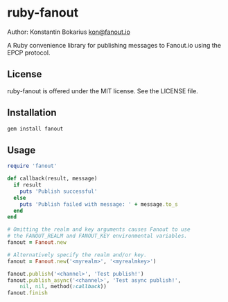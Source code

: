 ruby-fanout
===========

Author: Konstantin Bokarius <kon@fanout.io>

A Ruby convenience library for publishing messages to Fanout.io using the EPCP protocol.

License
-------

ruby-fanout is offered under the MIT license. See the LICENSE file.

Installation
------------

```sh
gem install fanout
```

Usage
-----

```Ruby
require 'fanout'

def callback(result, message)
  if result
    puts 'Publish successful'
  else
    puts 'Publish failed with message: ' + message.to_s
  end
end

# Omitting the realm and key arguments causes Fanout to use
# the FANOUT_REALM and FANOUT_KEY environmental variables.
fanout = Fanout.new

# Alternatively specify the realm and/or key.
fanout = Fanout.new('<myrealm>', '<myrealmkey>')

fanout.publish('<channel>', 'Test publish!')
fanout.publish_async('<channel>', 'Test async publish!',
    nil, nil, method(:callback))
fanout.finish
```
